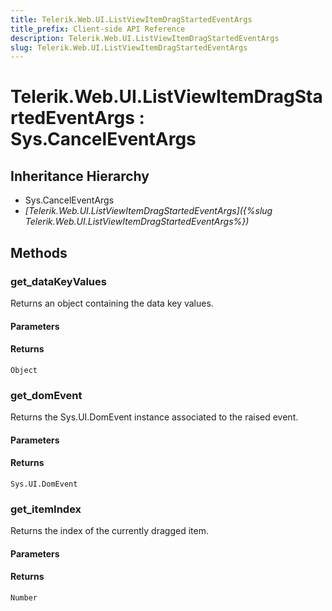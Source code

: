 ```yaml
---
title: Telerik.Web.UI.ListViewItemDragStartedEventArgs
title_prefix: Client-side API Reference
description: Telerik.Web.UI.ListViewItemDragStartedEventArgs
slug: Telerik.Web.UI.ListViewItemDragStartedEventArgs
---
```


# Telerik.Web.UI.ListViewItemDragStartedEventArgs : Sys.CancelEventArgs

## Inheritance Hierarchy

* Sys.CancelEventArgs
* *[Telerik.Web.UI.ListViewItemDragStartedEventArgs]({%slug Telerik.Web.UI.ListViewItemDragStartedEventArgs%})*


## Methods

### get_dataKeyValues

Returns an object containing the data key values.

#### Parameters

#### Returns

`Object`
### get_domEvent

Returns the Sys.UI.DomEvent instance associated to the raised event.

#### Parameters

#### Returns

`Sys.UI.DomEvent`

### get_itemIndex

Returns the index of the currently dragged item.

#### Parameters

#### Returns

`Number`


